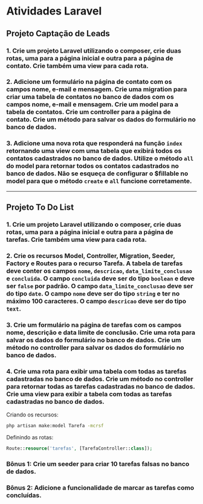 # Atividades Laravel

## Projeto Captação de Leads

### 1. Crie um projeto Laravel utilizando o composer, crie duas rotas, uma para a página inicial e outra para a página de contato. Crie também uma view para cada rota.

### 2. Adicione um formulário na página de contato com os campos nome, e-mail e mensagem. Crie uma migration para criar uma tabela de contatos no banco de dados com os campos nome, e-mail e mensagem. Crie um model para a tabela de contatos. Crie um controller para a página de contato. Crie um método para salvar os dados do formulário no banco de dados.

### 3. Adicione uma nova rota que responderá na função `index` retornando uma view com uma tabela que exibirá todos os contatos cadastrados no banco de dados. Utilize o método `all` do model para retornar todos os contatos cadastrados no banco de dados. Não se esqueça de configurar o $fillable no model para que o método `create` e `all` funcione corretamente.

<hr>

## Projeto To Do List

### 1. Crie um projeto Laravel utilizando o composer, crie duas rotas, uma para a página inicial e outra para a página de tarefas. Crie também uma view para cada rota.

### 2. Crie os recursos Model, Controller, Migration, Seeder, Factory e Routes para o recurso Tarefa. A tabela de tarefas deve conter os campos `nome`, `descricao`, `data_limite_conclusao` e `concluida`. O campo `concluida` deve ser do tipo `boolean` e deve ser `false` por padrão. O campo `data_limite_conclusao` deve ser do tipo `date`. O campo `nome` deve ser do tipo `string` e ter no máximo 100 caracteres. O campo `descricao` deve ser do tipo `text`.

### 3. Crie um formulário na página de tarefas com os campos nome, descrição e data limite de conclusão. Crie uma rota para salvar os dados do formulário no banco de dados. Crie um método no controller para salvar os dados do formulário no banco de dados.

### 4. Crie uma rota para exibir uma tabela com todas as tarefas cadastradas no banco de dados. Crie um método no controller para retornar todas as tarefas cadastradas no banco de dados. Crie uma view para exibir a tabela com todas as tarefas cadastradas no banco de dados.

Criando os recursos:

```bash
php artisan make:model Tarefa -mcrsf
```

Definindo as rotas:

```php
Route::resource('tarefas', [TarefaController::class]);
```
### Bônus 1: Crie um seeder para criar 10 tarefas falsas no banco de dados.
### Bônus 2: Adicione a funcionalidade de marcar as tarefas como concluídas.